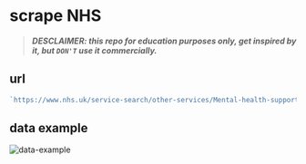 # scrape NHS

> **_DESCLAIMER: this repo for education purposes only, get inspired by it, but `DON'T` use it commercially._**

## url

```js
`https://www.nhs.uk/service-search/other-services/Mental-health-support/${postcode}/Results/92/${lat}/${long}/330/0?distance=${distance}&ResultsOnPageValue=${result_on_page}&isNational=${is_national}&totalItems=${maximum_number_of_seach_results}&currentPage=${current_page_number}`;
```

## data example

![data-example](https://i.imgur.com/neWm2oZ.png)
